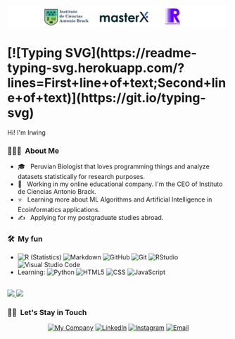 <img src="https://raw.githubusercontent.com/irwingss/irwingss/main/banner%20completo.png">

<h1> [![Typing SVG](https://readme-typing-svg.herokuapp.com/?lines=First+line+of+text;Second+line+of+text)](https://git.io/typing-svg)</h1>
Hi! I'm Irwing

<h3> 👨🏻‍💻 &nbsp;About Me </h3>

- 🎓 &nbsp; Peruvian Biologist that loves programming things and analyze datasets statistically for research purposes.
- 💼 &nbsp; Working in my online educational company. I'm the CEO of Instituto de Ciencias Antonio Brack.
- ⭐️ &nbsp; Learning more about ML Algorithms and Artificial Intelligence in Ecoinformatics applications.
- ✍️ &nbsp; Applying for my postgraduate studies abroad.

<h3> 🛠 &nbsp;My fun</h3>

- ![R (Statistics)](https://img.shields.io/badge/-R-ffffff?style=flat&logo=R&logoColor=276DC3)
  ![Markdown](https://img.shields.io/badge/-Markdown-ffffff?style=flat&logo=markdown&logoColor=6398c7)
  ![GitHub](https://img.shields.io/badge/-GitHub-ffffff?style=flat&logo=github&logoColor=873dc4)
  ![Git](https://img.shields.io/badge/-Git-ffffff?style=flat&logo=git)
  ![RStudio](https://img.shields.io/badge/-RStudio-ffffff?style=flat&logo=rstudio)
  ![Visual Studio Code](https://img.shields.io/badge/-Visual%20Studio%20Code-ffffff?style=flat&logo=visual-studio-code&logoColor=007ACC)
- Learning:
  ![Python](https://img.shields.io/badge/-Python-ffffff?style=flat&logo=python)
  ![HTML5](https://img.shields.io/badge/-HTML5-ffffff?style=flat&logo=HTML5)
  ![CSS](https://img.shields.io/badge/-CSS-ffffff?style=flat&logo=CSS3&logoColor=1572B6)
  ![JavaScript](https://img.shields.io/badge/-JavaScript-ffffff?style=flat&logo=javascript&logoColor=ebd700)
<br/>

<a href="https://github.com/irwingss">
  <img height="180em" src="https://github-readme-stats.vercel.app/api?username=irwingss&theme=react&show_icons=true" />
  <img height="180em" src="https://github-readme-stats.vercel.app/api/top-langs/?username=irwingss&theme=react&layout=compact&langs_count=8" />
</a>

<br/>

<h3> 🤝🏻 &nbsp;Let's Stay in Touch</h3>

<p align="center">
<a href="https://www.brackinstitute.com/"><img alt="My Company" src="https://img.shields.io/badge/Website-www.brackinstitute.com-blue?style=flat-square&logo=google-chrome"></a>
<a href="https://www.linkedin.com/in/irssald/"><img alt="LinkedIn" src="https://img.shields.io/badge/LinkedIn-irssald-blue?style=flat-square&logo=linkedin"></a>
<a href="https://www.instagram.com/irssald_/"><img alt="Instagram" src="https://img.shields.io/badge/Instagram-irssald_-blue?style=flat-square&logo=instagram"></a>
<a href="mailto:isaldanau@gmail.com"><img alt="Email" src="https://img.shields.io/badge/Email-isaldanau@gmail.com-blue?style=flat-square&logo=gmail"></a>
</p>

 
